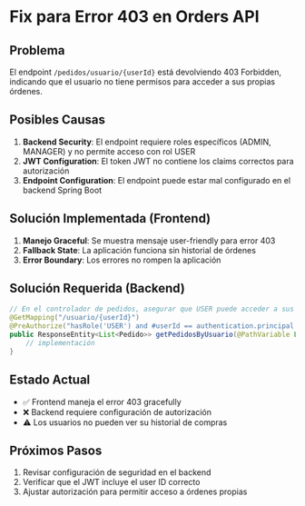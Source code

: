 # Fix para Error 403 en Orders API

## Problema
El endpoint `/pedidos/usuario/{userId}` está devolviendo 403 Forbidden, indicando que el usuario no tiene permisos para acceder a sus propias órdenes.

## Posibles Causas
1. **Backend Security**: El endpoint requiere roles específicos (ADMIN, MANAGER) y no permite acceso con rol USER
2. **JWT Configuration**: El token JWT no contiene los claims correctos para autorización
3. **Endpoint Configuration**: El endpoint puede estar mal configurado en el backend Spring Boot

## Solución Implementada (Frontend)
1. **Manejo Graceful**: Se muestra mensaje user-friendly para error 403
2. **Fallback State**: La aplicación funciona sin historial de órdenes
3. **Error Boundary**: Los errores no rompen la aplicación

## Solución Requerida (Backend)
```java
// En el controlador de pedidos, asegurar que USER puede acceder a sus propias órdenes
@GetMapping("/usuario/{userId}")
@PreAuthorize("hasRole('USER') and #userId == authentication.principal.id or hasRole('ADMIN')")
public ResponseEntity<List<Pedido>> getPedidosByUsuario(@PathVariable Long userId) {
    // implementación
}
```

## Estado Actual
- ✅ Frontend maneja el error 403 gracefully
- ❌ Backend requiere configuración de autorización
- ⚠️ Los usuarios no pueden ver su historial de compras

## Próximos Pasos
1. Revisar configuración de seguridad en el backend
2. Verificar que el JWT incluye el user ID correcto
3. Ajustar autorización para permitir acceso a órdenes propias